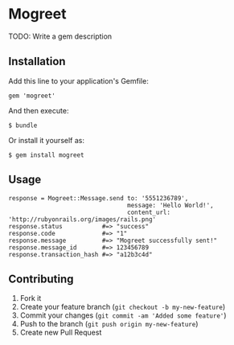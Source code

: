 # Mogreet

TODO: Write a gem description

## Installation

Add this line to your application's Gemfile:

    gem 'mogreet'

And then execute:

    $ bundle

Or install it yourself as:

    $ gem install mogreet

## Usage

    response = Mogreet::Message.send to: '5551236789',
                                     message: 'Hello World!',
                                     content_url: 'http://rubyonrails.org/images/rails.png'
    response.status           #=> "success"
    response.code             #=> "1"
    response.message          #=> "Mogreet successfully sent!"
    response.message_id       #=> 123456789
    response.transaction_hash #=> "a12b3c4d"

## Contributing

1. Fork it
2. Create your feature branch (`git checkout -b my-new-feature`)
3. Commit your changes (`git commit -am 'Added some feature'`)
4. Push to the branch (`git push origin my-new-feature`)
5. Create new Pull Request
